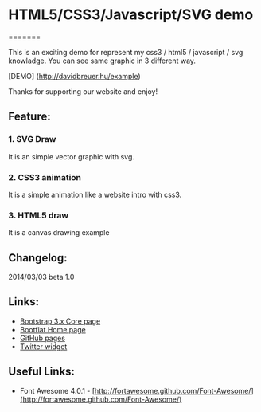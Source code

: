 
# HTML5/CSS3/Javascript/SVG demo 
=======

This is an exciting demo for represent my css3 / html5 / javascript / svg knowladge.
You can see same graphic in 3 different way.

[DEMO] (http://davidbreuer.hu/example) 

Thanks for supporting our website and enjoy!

## Feature:

### 1. SVG Draw
It is an simple vector graphic with svg.
### 2. CSS3 animation
It is a simple animation like a website intro with css3.
### 3. HTML5 draw
It is a canvas drawing example


## Changelog:

2014/03/03 beta 1.0

## Links:

+ [Bootstrap 3.x Core page](http://getbootstrap.com/)
+ [Bootflat Home page](http://www.flathemes.com/)
+ [GitHub pages](https://github.com/dbreuer83/example)
+ [Twitter widget](https://dev.twitter.com/docs/platform-objects/tweets)

## Useful Links:

+ Font Awesome 4.0.1 - [http://fortawesome.github.com/Font-Awesome/](http://fortawesome.github.com/Font-Awesome/)
